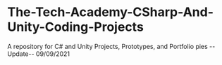 # The-Tech-Academy-CSharp-And-Unity-Coding-Projects
A repository for C# and Unity Projects, Prototypes, and Portfolio pies
--Update-- 09/09/2021
